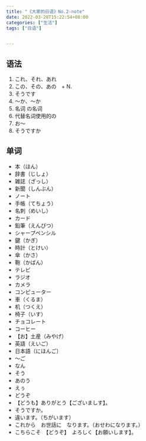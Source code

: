 ```yaml
---
title: "《大家的日语》No.2-note"
date: 2022-03-28T15:22:54+08:00
categories: ["生活"]
tags: ["日语"]


---
```


## 语法

1. これ、それ、あれ
1. この、その、あの　+ N.
1. そうです
1. 〜か、〜か
1. 名词 の名词
1. 代替名词使用的の
1. お〜
1. そうですか

## 单词

- 本（ほん）
- 辞書（じしょ）
- 雑誌（ざっし）
- 新聞（しんぶん）
- ノート
- 手帳（てちょう）
- 名刺（めいし）
- カード
- 鉛筆（えんぴつ）
- シャープペンシル
- 鍵（かぎ）
- 時計（とけい）
- 傘（かさ）
- 鞄（かばん）
- テレビ
- ラジオ
- カメラ
- コンピューター
- 車（くるま）
- 机（つくえ）
- 椅子（いす）
- チョコレート
- コーヒー
- 【お】土産（みやげ）
- 英語（えいご）
- 日本語（にほんご）
- 〜ご
- なん
- そう
- あのう
- えぅ
- どうぞ
- 【どうも】ありがとう【ございましす】。
- そうですか。
- 違います。（ちがいます）
- これから　お世話に　なります。（おせわになります。）
- こちらこそ　【どうぞ】　よろしく【お願いします】。
